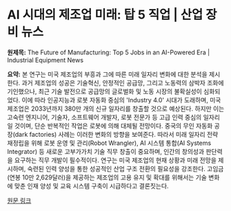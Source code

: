 # AI 시대의 제조업 미래: 탑 5 직업 | 산업 장비 뉴스

**원제목:** The Future of Manufacturing: Top 5 Jobs in an AI-Powered Era | Industrial Equipment News

**요약:** 본 연구는 미국 제조업의 부흥과 그에 따른 미래 일자리 변화에 대한 분석을 제시한다.  과거 제조업의 성공은 기술혁신, 안정적인 공급망, 그리고 노동력의 삼박자 조화에 기인했으나, 최근 기술 발전으로 공급망의 글로벌화 및 노동 시장의 불확실성이 심화되었다.  이에 따라 인공지능과 로봇 자동화 중심의 'Industry 4.0' 시대가 도래하며, 미국 제조업은 2033년까지 380만 개의 신규 일자리를 창출할 것으로 예상된다. 하지만 이는 고숙련 엔지니어, 기술자, 소프트웨어 개발자, 로봇 전문가 등 고급 인력 중심의 일자리일 것이며, 단순 반복적인 작업은 로봇에 의해 대체될 전망이다.  중국의 무인 자동화 공장(dark factories) 사례는 이러한 변화의 방향을 보여준다.  따라서 미래 일자리 전략 재정립을 위해 로봇 운영 및 관리(Robot Wrangler), AI 시스템 통합(AI Systems Integrator) 등  새로운 고부가가치 기술 직무 창출이 중요하며,  인간의 창의성과 판단력을 요구하는 직무 개발이 필수적이다.  연구는  미국 제조업의 현재 상황과 미래 전망을 제시하며,  숙련된 인력 양성을 통한 성공적인 산업 구조 전환의 필요성을 강조한다.  고임금(연봉 10만 2,629달러)을 제공하는 제조업의 고용 유지 및 확대를 위해서는 기술 변화에 맞춘 인재 양성 및 교육 시스템 구축이 시급하다고 결론짓는다.

[원문 링크](https://www.ien.com/automation/blog/22946516/the-future-of-manufacturing-top-5-jobs-in-an-aipowered-era)
